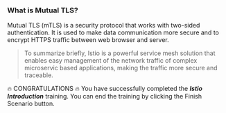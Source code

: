 ### What is Mutual TLS?
Mutual TLS (mTLS) is a security protocol that works with two-sided authentication. It is used to make data communication more secure and to encrypt HTTPS traffic between web browser and server.


> To summarize briefly, Istio is a powerful service mesh solution that enables easy management of the network traffic of complex microservic based applications, making the traffic more secure and traceable.

🔥 CONGRATULATIONS 🔥
You have successfully completed the ***Istio Introduction*** training. You can end the training by clicking the Finish Scenario button.